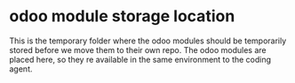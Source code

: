 # odoo module storage location 
This is the temporary folder where the odoo modules should be temporarily stored before we move them to their own repo.
The odoo modules are placed here, so they re available in the same environment to the coding agent.
